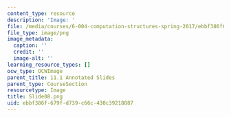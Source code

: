 ```yaml
---
content_type: resource
description: 'Image: '
file: /media/courses/6-004-computation-structures-spring-2017/ebbf386f679fd739c66c430c39218887_Slide08.png
file_type: image/png
image_metadata:
  caption: ''
  credit: ''
  image-alt: ''
learning_resource_types: []
ocw_type: OCWImage
parent_title: 11.1 Annotated Slides
parent_type: CourseSection
resourcetype: Image
title: Slide08.png
uid: ebbf386f-679f-d739-c66c-430c39218887
---
```

